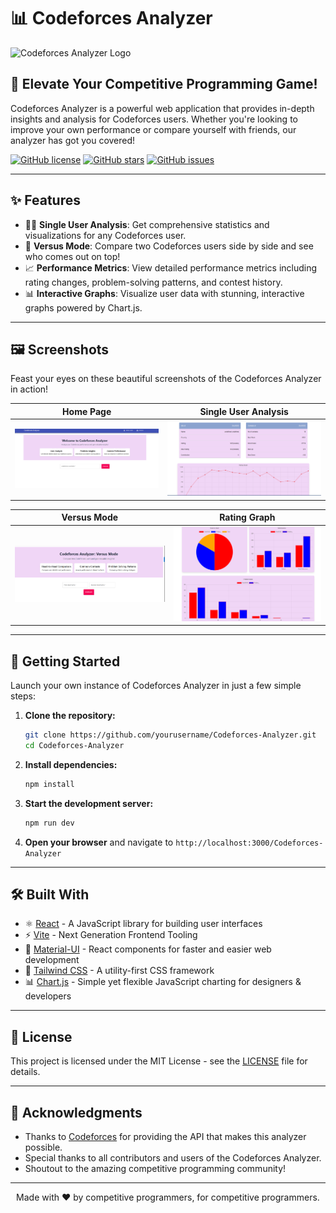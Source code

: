# 📊 Codeforces Analyzer

![Codeforces Analyzer Logo](screenshots/logo.png)

## 🚀 Elevate Your Competitive Programming Game!

Codeforces Analyzer is a powerful web application that provides in-depth insights and analysis for Codeforces users. Whether you're looking to improve your own performance or compare yourself with friends, our analyzer has got you covered!

[![GitHub license](https://img.shields.io/github/license/yourusername/Codeforces-Analyzer.svg)](https://github.com/yourusername/Codeforces-Analyzer/blob/master/LICENSE)
[![GitHub stars](https://img.shields.io/github/stars/yourusername/Codeforces-Analyzer.svg)](https://github.com/yourusername/Codeforces-Analyzer/stargazers)
[![GitHub issues](https://img.shields.io/github/issues/yourusername/Codeforces-Analyzer.svg)](https://github.com/yourusername/Codeforces-Analyzer/issues)

---

## ✨ Features

- 🧑‍💻 **Single User Analysis**: Get comprehensive statistics and visualizations for any Codeforces user.
- 🥊 **Versus Mode**: Compare two Codeforces users side by side and see who comes out on top!
- 📈 **Performance Metrics**: View detailed performance metrics including rating changes, problem-solving patterns, and contest history.
- 📊 **Interactive Graphs**: Visualize user data with stunning, interactive graphs powered by Chart.js.

---

## 🖼️ Screenshots

Feast your eyes on these beautiful screenshots of the Codeforces Analyzer in action!

| Home Page | Single User Analysis |
|:---------:|:--------------------:|
| ![Home Page](screenshots/home_page.png) | ![Single User Analysis](screenshots/single_user_analysis.png) |

| Versus Mode | Rating Graph |
|:-----------:|:------------:|
| ![Versus Mode](screenshots/versus_mode.png) | ![Rating Graph](screenshots/rating_graph.png) |

---

## 🚀 Getting Started

Launch your own instance of Codeforces Analyzer in just a few simple steps:

1. **Clone the repository:**
   ```bash
   git clone https://github.com/yourusername/Codeforces-Analyzer.git
   cd Codeforces-Analyzer
   ```

2. **Install dependencies:**
   ```bash
   npm install
   ```

3. **Start the development server:**
   ```bash
   npm run dev
   ```

4. **Open your browser** and navigate to `http://localhost:3000/Codeforces-Analyzer`

---

## 🛠️ Built With

- ⚛️ [React](https://reactjs.org/) - A JavaScript library for building user interfaces
- ⚡ [Vite](https://vitejs.dev/) - Next Generation Frontend Tooling
- 🎨 [Material-UI](https://material-ui.com/) - React components for faster and easier web development
- 💨 [Tailwind CSS](https://tailwindcss.com/) - A utility-first CSS framework
- 📊 [Chart.js](https://www.chartjs.org/) - Simple yet flexible JavaScript charting for designers & developers

---

## 📜 License

This project is licensed under the MIT License - see the [LICENSE](LICENSE) file for details.

---

## 🙏 Acknowledgments

- Thanks to [Codeforces](https://codeforces.com/) for providing the API that makes this analyzer possible.
- Special thanks to all contributors and users of the Codeforces Analyzer.
- Shoutout to the amazing competitive programming community!

---

<p align="center">
  Made with ❤️ by competitive programmers, for competitive programmers.
</p>
